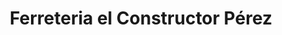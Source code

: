 ---
title: "Ferreteria el Constructor Pérez"
url: /quito/ferreteria-el-constructor-perez/
shop: Eisenwaren
---